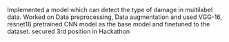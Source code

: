 Implemented a model which can detect the type of damage in multilabel data. Worked on Data preprocessing, Data augmentation and used VGG-16, resnet18 pretrained CNN model as the base model and finetuned to the dataset. secured 3rd position in Hackathon 
